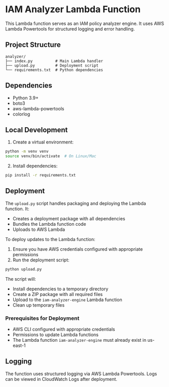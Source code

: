 # IAM Analyzer Lambda Function

This Lambda function serves as an IAM policy analyzer engine. It uses AWS Lambda Powertools for structured logging and error handling.

## Project Structure

```
analyzer/
├── index.py          # Main Lambda handler
├── upload.py         # Deployment script
└── requirements.txt  # Python dependencies
```

## Dependencies

- Python 3.9+
- boto3
- aws-lambda-powertools
- colorlog

## Local Development

1. Create a virtual environment:
```bash
python -m venv venv
source venv/bin/activate  # On Linux/Mac
```

2. Install dependencies:
```bash
pip install -r requirements.txt
```

## Deployment

The `upload.py` script handles packaging and deploying the Lambda function. It:
- Creates a deployment package with all dependencies
- Bundles the Lambda function code
- Uploads to AWS Lambda

To deploy updates to the Lambda function:

1. Ensure you have AWS credentials configured with appropriate permissions
2. Run the deployment script:
```bash
python upload.py
```

The script will:
- Install dependencies to a temporary directory
- Create a ZIP package with all required files
- Upload to the `iam-analyzer-engine` Lambda function
- Clean up temporary files

### Prerequisites for Deployment

- AWS CLI configured with appropriate credentials
- Permissions to update Lambda functions
- The Lambda function `iam-analyzer-engine` must already exist in us-east-1

## Logging

The function uses structured logging via AWS Lambda Powertools. Logs can be viewed in CloudWatch Logs after deployment.